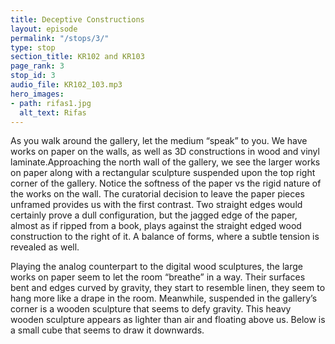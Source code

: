 ```yaml
---
title: Deceptive Constructions
layout: episode
permalink: "/stops/3/"
type: stop
section_title: KR102 and KR103
page_rank: 3
stop_id: 3
audio_file: KR102_103.mp3
hero_images:
- path: rifas1.jpg
  alt_text: Rifas
---
```


As you walk around the gallery, let the medium “speak” to you. We have works on paper
on the walls, as well as 3D constructions in wood and vinyl laminate.Approaching the north wall of the gallery, we see the larger works on paper along with a
rectangular sculpture suspended upon the top right corner of the gallery.
Notice the softness of the paper vs the rigid nature of the works on the wall.
The curatorial decision to leave the paper pieces unframed provides us with the first
contrast. Two straight edges would certainly prove a dull configuration, but the jagged
edge of the paper, almost as if ripped from a book, plays against the straight edged
wood construction to the right of it. A balance of forms, where a subtle tension is
revealed as well.

Playing the analog counterpart to the digital wood sculptures, the large works on paper
seem to let the room “breathe” in a way. Their surfaces bent and edges curved by
gravity, they start to resemble linen, they seem to hang more like a drape in the room.
Meanwhile, suspended in the gallery’s corner is a wooden sculpture that seems to defy
gravity. This heavy wooden sculpture appears as lighter than air and floating above us.
Below is a small cube that seems to draw it downwards.
